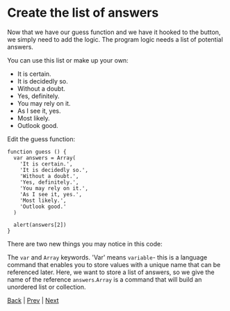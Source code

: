 # Create the list of answers

Now that we have our guess function and we have it hooked to the button, we simply need to add the logic. The program logic needs a list of potential answers.

You can use this list or make up your own:

* It is certain.
* It is decidedly so.
* Without a doubt.
* Yes, definitely.
* You may rely on it.
* As I see it, yes.
* Most likely.
* Outlook good.

Edit the guess function:

```
function guess () {
  var answers = Array(
    'It is certain.',
    'It is decidedly so.',
    'Without a doubt.',
    'Yes, definitely.',
    'You may rely on it.',
    'As I see it, yes.',
    'Most likely.',
    'Outlook good.'
  )

  alert(answers[2])
}
```

There are two new things you may notice in this code:

The `var` and `Array` keywords. 'Var' means `variable`- this is a language command that enables you to store values with a unique name that can be referenced later. Here, we want to store a list of answers, so we give the name of the reference `answers`.`Array` is a command that will build an unordered list or collection.

[Back](.) | [Prev](3) | [Next](5)
